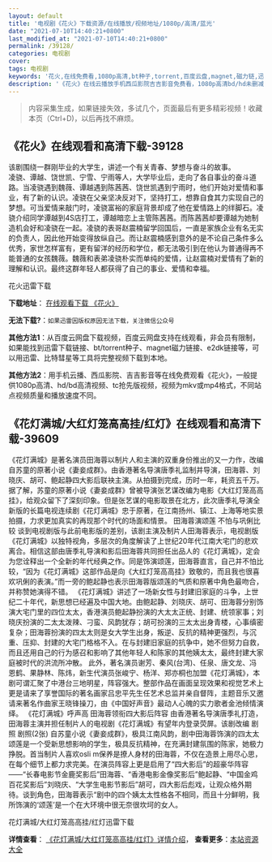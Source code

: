 ```yaml
---
layout: default
title: '电视剧《花火》下载资源/在线播放/视频地址/1080p/高清/蓝光'
date: "2021-07-10T14:40:21+0800"
last_modified_at: "2021-07-10T14:40:21+0800"
permalink: /39128/
categories: 电视剧
cover:
tags: 电视剧
keywords: '花火,在线免费看,1080p高清,bt种子,torrent,百度云盘,magnet,磁力链,迅雷下载资源'
description: '《花火》在线云播放手机西瓜影院吉吉影音免费看，1080p高清bd/hd未删减完整版和tc抢先枪版，mkv/mp4格式，附带bt/torrent种子、magnet/磁力链、百度云盘、网盘资源迅雷下载链接'
---
```


>内容采集生成，如果链接失效，多试几个，页面最后有更多精彩视频！收藏本页（Ctrl+D)，以后再找不麻烦。


## 《花火》在线观看和高清下载-39128

该剧围绕一群刚毕业的大学生，讲述一个有关青春、梦想与奋斗的故事。<br />凌骁、谭越、饶世凯、宁雪、宁雨等人，大学毕业后，走向了各自事业的奋斗道路。当凌骁遇到魏薇、谭越遇到陈茜茜、饶世凯遇到宁雨时，他们开始对爱情和事业，有了新的认识。凌骁在父亲坚决反对下，坚持打工，想靠自食其力实现自己的梦想。可当爱情来敲门时，凌骁富裕的家庭背景却成了他在爱情路上的绊脚石。凌骁介绍同学谭越到4S店打工，谭越暗恋上主管陈茜茜。而陈茜茜却要谭越为她制造机会好和凌骁在一起。凌骁的表哥赵震楠留学回国后，一直是家族企业有名无实的负责人，因此他开始变得放纵自己。而让赵震楠感到意外的是不论自己条件多么优秀，家世怎样富有，更有留洋的经历和学位，都无法吸引到在他认为普通得再不能普通的女孩魏薇。魏薇和表弟凌骁朴实而单纯的爱情，让赵震楠对爱情有了新的理解和认识。最终这群年轻人都获得了自己的事业、爱情和幸福。<!---剧情end--->


花火迅雷下载

**下载地址**： [在线观看下载 《花火》](https://www.993dy.com//vod-detail-id-13238.html) 


**无法下载?**：`如果迅雷因版权原因无法下载，关注微信公众号 `

**其他方法1**：从百度云网盘下载视频，百度云网盘支持在线观看，非会员有限制，如果能找到迅雷下载链接、bt/torrent种子、magnet磁力链接、e2dk链接等，可以用迅雷、比特彗星等工具将完整视频下载到本地。

**其他方法2**：用手机云播、西瓜影院、吉吉影音等在线免费观看《花火》，一般提供1080p高清、hd/bd高清视频、tc抢先版视频，视频为mkv或mp4格式，不同站点视频质量和播放速度不同。


## 《花灯满城/大红灯笼高高挂/红灯》在线观看和高清下载-39609

《花灯满城》是著名演员田海蓉以制片人和主演的双重身份推出的又一力作，改编自苏童的原著小说《妻妾成群》。由香港著名导演唐季礼监制并导演，田海蓉、刘晓庆、胡可、鲍起静四大影后联袂主演。从拍摄到完成，历时一年，耗资五千万。据了解，苏童的原著小说《妻妾成群》曾被导演张艺谋改编为电影《大红灯笼高高挂》，给观众留下了深刻印象。但是张艺谋的电影取景在北方，此次唐季礼导演全新版的长篇电视连续剧《花灯满城》忠于原著，在江南扬州、镇江、上海等地实景拍摄，力求更加真实的再现那个时代的场面和情景。 田海蓉演颂莲 不怕与巩俐比较 谈到电视剧版与此前电影版的差别，该剧主演及制片人田海蓉表示，电视剧版《花灯满城》以独特视角，多层次的角度解读了上世纪20年代江南大宅门的悲欢离合。相信这部由唐季礼导演和影后田海蓉共同担任出品人的《花灯满城》，定会为您诠释出一个全新的年代经典之作。同是饰演颂莲，田海蓉直言，自己并不怕比较，“因为《花灯满城》这部作品是向《大红灯笼高高挂》致敬的，而且我也很喜欢巩俐的表演。&rdquo;而一旁的鲍起静也表示田海蓉版颂莲的气质和原著中角色最吻合，并称赞她演得不错。 《花灯满城》讲述了一场新女性与封建旧家庭的斗争，上世纪二十年代，新思想已经遍及中国大地。由鲍起静、刘晓庆、胡可、田海蓉分别饰演大宅门里的四位太太，香港演员鲍起静扮演的大太太正统、封建、统领家事；刘晓庆扮演的二太太泼辣、刁蛮、风韵犹存；胡可扮演的三太太出身青楼，心事缜密复杂；田海蓉扮演的四太太则是女大学生出身，叛逆、反抗的精神更强烈，与沉重、压抑、封建的大宅门格格不入。在与封建旧家庭的抗争中，她不但努力自救，而且还用自己的行为感召和影响了其他年轻人和陈家的其他姨太太，最终封建大家庭被时代的洪流所冲散。 此外，著名演员谢芳、秦风(台湾)、任泉、唐文龙、冯恩鹤、果静林、陈炜，新生代演员张峻宁、杨洋、郑亦桐也加盟《花灯满城》，本剧可谓汇聚了中港台三地明星，阵容强大。整部作品在画面呈现效果和视觉艺术上更是请来了享誉国际的著名画家吕忠平先生任艺术总监并亲自督阵，主题音乐又邀请来著名作曲家王晓锋操刀，由《中国好声音》最动人心魄的实力歌者金池倾情演绎。 《花灯满城》呼声高 田海蓉领衔四大影后阵容 由香港著名导演唐季礼打造，田海蓉主演并担任制片人的电视剧《花灯满城》有望年内登录荧屏。该剧改编 剧照 剧照(2张) 自苏童小说《妻妾成群》，极具江南风韵，剧中田海蓉饰演的四太太颂莲是一个受新思想影响的学生，极具反抗精神，在充满封建氛围的陈家，她极力挣脱。首当制片人喜欢osli m保养是撩人身材的田海蓉，不仅在造景上用尽心思，在每个细节上都力求完美。在演员阵容上更是启用了“四大影后”的超豪华阵容——“长春电影节金鹿奖影后”田海蓉、&ldquo;香港电影金像奖影后&rdquo;鲍起静、&ldquo;中国金鸡百花奖影后&rdquo;刘晓庆、&ldquo;大学生电影节影后”胡可，四大影后彪戏，让观众格外期待。谈到角色，田海蓉表示&ldquo;剧中的四个姨太太性格各不相同，而且十分鲜明，我所饰演的&lsquo;颂莲’是一个在大环境中很无奈很坎坷的女人。<!---剧情end--->


花灯满城/大红灯笼高高挂/红灯迅雷下载

**详情查看**： [《花灯满城/大红灯笼高高挂/红灯》详情介绍](/movie/39609/)， **查看更多**：[本站资源大全](/movie/t/all/)

